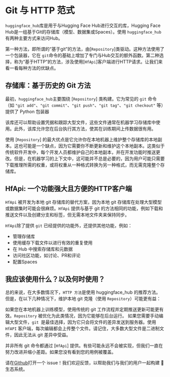 <!--⚠️ Note that this file is in Markdown but contains specific syntax for our doc-builder (similar to MDX) that may not be
rendered properly in your Markdown viewer.
-->

# Git 与 HTTP 范式

`huggingface_hub`库是用于与Hugging Face Hub进行交互的库，Hugging Face Hub是一组基于Git的存储库（模型、数据集或Spaces）。使用 `huggingface_hub`有两种主要方式来访问Hub。

第一种方法，即所谓的“基于git”的方法，由[`Repository`]类驱动。这种方法使用了一个包装器，它在 `git`命令的基础上增加了专门与Hub交互的额外函数。第二种选择，称为“基于HTTP”的方法，涉及使用[`HfApi`]客户端进行HTTP请求。让我们来看一看每种方法的优缺点。

## 存储库：基于历史的 Git 方法

最初，`huggingface_hub`主要围绕 [`Repository`] 类构建。它为常见的 `git` 命令（如 `"git add"`、`"git commit"`、`"git push"`、`"git tag"`、`"git checkout"` 等）提供了 Python 包装器

该库还可以帮助设置凭据和跟踪大型文件，这些文件通常在机器学习存储库中使用。此外，该库允许您在后台执行其方法，使其在训练期间上传数据很有用。

使用 [`Repository`] 的最大优点是它允许你在本地机器上维护整个存储库的本地副本。这也可能是一个缺点，因为它需要你不断更新和维护这个本地副本。这类似于传统软件开发中，每个开发人员都维护自己的本地副本，并在开发功能时推送更改。但是，在机器学习的上下文中，这可能并不总是必要的，因为用户可能只需要下载推理所需的权重，或将权重从一种格式转换为另一种格式，而无需克隆整个存储库。

## HfApi: 一个功能强大且方便的HTTP客户端

`HfApi` 被开发为本地 git 存储库的替代方案，因为本地 git 存储库在处理大型模型或数据集时可能会很麻烦。`HfApi` 提供与基于 git 的方法相同的功能，例如下载和推送文件以及创建分支和标签，但无需本地文件夹来保持同步。

`HfApi`除了提供 `git` 已经提供的功能外，还提供其他功能，例如：

* 管理存储库
* 使用缓存下载文件以进行有效的重复使用
* 在 Hub 中搜索存储库和元数据
* 访问社区功能，如讨论、PR和评论
* 配置Spaces

## 我应该使用什么？以及何时使用？

总的来说，在大多数情况下，`HTTP 方法`是使用 huggingface_hub 的推荐方法。但是，在以下几种情况下，维护本地 git 克隆（使用 `Repository`）可能更有益：

如果您在本地机器上训练模型，使用传统的 git 工作流程并定期推送更新可能更有效。`Repository` 被优化为此类情况，因为它能够在后台运行。
如果您需要手动编辑大型文件，`git `是最佳选择，因为它只会将文件的差异发送到服务器。使用 `HfAPI` 客户端，每次编辑都会上传整个文件。请记住，大多数大型文件是二进制文件，因此无法从 git 差异中受益。

并非所有 git 命令都通过 [`HfApi`] 提供。有些可能永远不会被实现，但我们一直在努力改进并缩小差距。如果您没有看到您的用例被覆盖。

请在[Github](https://github.com/huggingface/huggingface_hub)打开一个 issue！我们欢迎反馈，以帮助我们与我们的用户一起构建 🤗 生态系统。
